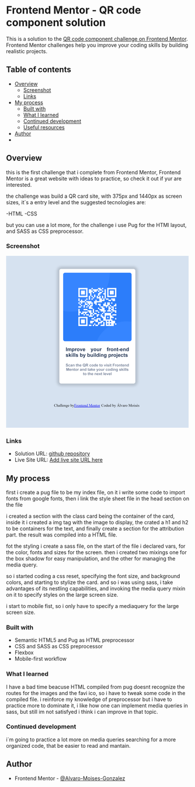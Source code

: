 # Frontend Mentor - QR code component solution

This is a solution to the [QR code component challenge on Frontend Mentor](https://www.frontendmentor.io/challenges/qr-code-component-iux_sIO_H). Frontend Mentor challenges help you improve your coding skills by building realistic projects. 

## Table of contents

- [Overview](#overview)
  - [Screenshot](#screenshot)
  - [Links](#links)
- [My process](#my-process)
  - [Built with](#built-with)
  - [What I learned](#what-i-learned)
  - [Continued development](#continued-development)
  - [Useful resources](#useful-resources)
- [Author](#author)
-
## Overview
this is the first challenge that i complete from Frontend Mentor, Frontend Mentor is a great website with ideas to practice, so check it out if yur are interested.

the challenge was build a QR card site, with 375px and 1440px as screen sizes, it´s a entry level and the suggested tecnologies are: 

-HTML
-CSS

but you can use a lot more, for the challenge i use Pug for the HTMl layout, and SASS as CSS preprocessor.
### Screenshot

![screenshot](./screenshot.png)

### Links

- Solution URL: [github repository](https://github.com/Alvaro-Moises-Gonzalez/Frontend-Mentor-QR-code-Challenge)
- Live Site URL: [Add live site URL here](https://your-live-site-url.com)

## My process

first i create a pug file to be my index file, on it i write some code to import fonts from google fonts, then i link the style sheet file in the head section on the file

i created a section with the class card being the container of the card, inside it i created a img tag with the image to display, the crated a h1 and h2 to be containers for the text, and finally create a section for the attribution part. the result was compiled into a HTML file.

fot the styling i create a sass file, on the start of the file i declared vars, for the color, fonts and sizes for the screen. then i created two mixings one for the box shadow for easy manipulation, and the other for managing the media query.

so i started coding a css reset, specifying the font size, and background colors, and starting to stylize the card. and so i was using sass, i take advantages of its nestling capabilities, and invoking the media query mixin on it to specify styles on the large screen size.

i start to mobile fist, so i only have to specify a mediaquery for the large screen size.

### Built with

- Semantic HTML5 and Pug as HTML preprocessor
- CSS and SASS as CSS preprocessor
- Flexbox
- Mobile-first workflow

### What I learned

I have a bad time beacuse HTML compiled from pug doesnt recognize the routes for the images and the favi ico, so i have to tweak some code in the compiled file. i reinforce my knowledge of preprocessor but i have to practice more to dominate it, i like how one can implement media queries in sass, but still im not satisfyed i think i can improve in that topic.


### Continued development

i´m going to practice a lot more on media queries searching for a more organized code, that be easier to read and mantain.

## Author
- Frontend Mentor - [@Alvaro-Moises-Gonzalez](https://www.frontendmentor.io/profile/Alvaro-Moises-Gonzalez)



